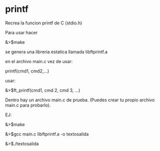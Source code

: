 # printf
Recrea la funcion printf de C (stdio.h)


Para usar hacer 

&>$make

se genera una libreria estatica llamada libftprintf.a

en el archivo main.c vez de usar:

printf(cmd1, cmd2,...) 

usar:

&>$ft_printf(cmd1, cmd 2, cmd 3, ...)

Dentro hay un archivo main.c de prueba.
(Puedes crear tu propio archivo main.c para probarlo).

EJ:


&>$make

&>$gcc main.c libftprintf.a -o textosalida

&>$./textosalida
